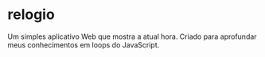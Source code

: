 # relogio
 Um simples aplicativo Web que mostra a atual hora. Criado para aprofundar meus conhecimentos em loops do JavaScript.
